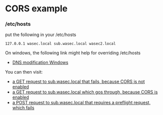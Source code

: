 # CORS example

### /etc/hosts 

put the following in your /etc/hosts

```127.0.0.1 wasec.local sub.wasec.local wasec2.local```

On windows, the following link might help for overriding /etc/hosts
* [DNS modification Windows](https://blog.kowalczyk.info/article/10c/local-dns-modifications-on-windows-etchosts-equivalent.html)


You can then visit:

* [a GET request to sub.wasec.local that fails, because CORS is not enabled](http://wasec.local:7888/)
* [a GET request to sub.wasec.local which gos through, because CORS is enabled](http://wasec.local:7888/?cors=on)
* [a POST request to sub.wasec.local that requires a preflight request, which fails](http://wasec.local:7888/?method=POST)
